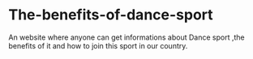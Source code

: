 # The-benefits-of-dance-sport
An website where anyone can get informations about Dance sport ,the benefits of it and how to join this sport in our country.
